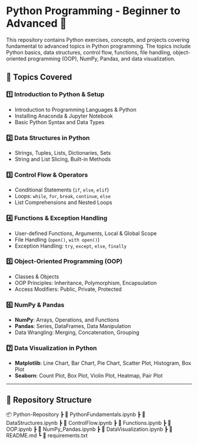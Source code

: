 # Python Programming - Beginner to Advanced 🚀  

This repository contains Python exercises, concepts, and projects covering fundamental to advanced topics in Python programming. The topics include Python basics, data structures, control flow, functions, file handling, object-oriented programming (OOP), NumPy, Pandas, and data visualization.  

## 📌 Topics Covered  

### **1️⃣ Introduction to Python & Setup**  
- Introduction to Programming Languages & Python  
- Installing Anaconda & Jupyter Notebook  
- Basic Python Syntax and Data Types  

### **2️⃣ Data Structures in Python**  
- Strings, Tuples, Lists, Dictionaries, Sets  
- String and List Slicing, Built-in Methods  

### **3️⃣ Control Flow & Operators**  
- Conditional Statements (`if`, `else`, `elif`)  
- Loops: `while`, `for`, `break`, `continue`, `else`  
- List Comprehensions and Nested Loops  

### **4️⃣ Functions & Exception Handling**  
- User-defined Functions, Arguments, Local & Global Scope  
- File Handling (`open()`, `with open()`)  
- Exception Handling: `try`, `except`, `else`, `finally`  

### **5️⃣ Object-Oriented Programming (OOP)**  
- Classes & Objects  
- OOP Principles: Inheritance, Polymorphism, Encapsulation  
- Access Modifiers: Public, Private, Protected  

### **6️⃣ NumPy & Pandas**  
- **NumPy**: Arrays, Operations, and Functions  
- **Pandas**: Series, DataFrames, Data Manipulation  
- Data Wrangling: Merging, Concatenation, Grouping  

### **7️⃣ Data Visualization in Python**  
- **Matplotlib**: Line Chart, Bar Chart, Pie Chart, Scatter Plot, Histogram, Box Plot  
- **Seaborn**: Count Plot, Box Plot, Violin Plot, Heatmap, Pair Plot  

---

## 📂 Repository Structure  
📦 Python-Repository
┣ 📜 PythonFundamentals.ipynb
┣ 📜 DataStructures.ipynb
┣ 📜 ControlFlow.ipynb
┣ 📜 Functions.ipynb
┣ 📜 OOP.ipynb
┣ 📜 NumPy_Pandas.ipynb
┣ 📜 DataVisualization.ipynb
┣ 📜 README.md
┗ 📜 requirements.txt
